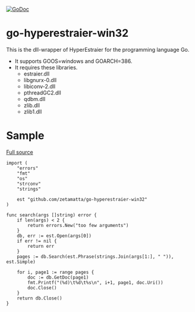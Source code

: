 [![GoDoc](https://godoc.org/github.com/zetamatta/go-hyperestraier-win32?status.svg)](https://godoc.org/github.com/zetamatta/go-hyperestraier-win32)

go-hyperestraier-win32
======================

This is the dll-wrapper of HyperEstraier for the programming language Go.

* It supports GOOS=windows and GOARCH=386.
* It requires these libraries.
    * estraier.dll
    * libgnurx-0.dll
    * libiconv-2.dll
    * pthreadGC2.dll
    * qdbm.dll
    * zlib.dll
    * zlib1.dll


Sample
======


[Full source](https://github.com/zetamatta/go-hyperestraier-win32/tree/master/goestcmd)

```
import (
	"errors"
	"fmt"
	"os"
	"strconv"
	"strings"

	est "github.com/zetamatta/go-hyperestraier-win32"
)

func search(args []string) error {
	if len(args) < 2 {
		return errors.New("too few arguments")
	}
	db, err := est.Open(args[0])
	if err != nil {
		return err
	}
	pages := db.Search(est.Phrase(strings.Join(args[1:], " ")), est.Simple)

	for i, page1 := range pages {
		doc := db.GetDoc(page1)
		fmt.Printf("(%d)\t%d\t%s\n", i+1, page1, doc.Uri())
		doc.Close()
	}
	return db.Close()
}
```
